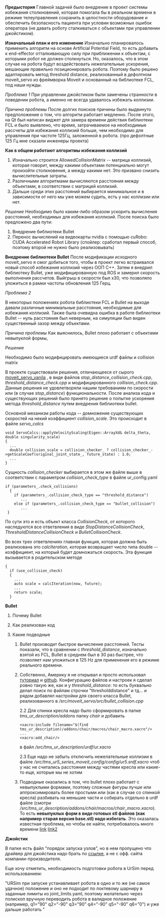 **Предыстория**
Главной задачей было внедрение в проект системы избежания столкновений, которая помогала бы в реальном времени в режиме телеуправления сохранить в целостности оборудование и обеспечить безопасность пациента при условии возможных ошибок оператора (не давать роботу сталкиваться с объектами при управлении джойстиком).

**Изначальный план и его изменение**
Изначально планировалось применить алгоритм на основе Artificial Potential Field, то есть добавить к end-effector отталкивающую силу при приближении к объектам, с которыми робот не должен столкнуться. Но, оказалось, что в этом случае на робота будут воздействовать нежелательные ускорения, мешающие правильно позиционировать робота. Поэтому было решено адаптировать метод threshold distance, реализованный в дефолтном moveit_servo из фреймворка Moveit и основанный на библиотеке FCL, под наши нужды. 

*Проблема 1*
При управлении джойстиком были замечены странности в поведении робота, а именно не всегда удавалось избежать коллизии. 

*Причина проблемы*
После долгих поисков причины было выдвинуто предположение о том, что алгоритм работает медленно. После этого, на Qt был написан виджет для замера времени действия библиотеки FCL и было выявлено, что время, затрачиваемое на необходимые рассчеты для избежания коллизий больше, чем необходимо для управления при частоте 125Гц, заложенной в робота. (про дефолтные 125 Гц мне сказали инженеры проекта)

**Как в общем работают алгоритмы избежания коллизий**
 1. Изначально строится AllowedCollisionMatrix -- матрица коллизий, которая говорит, между какими объектами потенциально могут произойти столкновения, а между какими нет. Это призвано снизить вычислительные затраты.
 2. Различными алгоритмами вычисляются расстояния между объектами, в соответствии с матрицей коллизий.
 3. Дальше среди этих расстояний выбирается минимальное и в зависимости от него мы уже можем судить, есть у нас коллизии или нет.

*Решение*
Необходимо было каким-либо образом ускорить вычисления расстояний, необходимых для избежания коллизий. После поиска было предложено два пути:
 1. Внедрение библиотеки Bullet
 2. Перенос вычислений на видеокарты nvidia с помощью cuRobo: CUDA Accelerated Robot Library
(спойлер: сработал первый способ, поэтому второй не нужно было реализовывать)

**Внедрение библиотеки Bullet**
После модификации исходного moveit_servo я смог добиться того, чтобы в проект легко встраивался новый способ избежания коллизий через ООП С++. Затем я внедрил библиотеку Bullet, уже модифицированную под ROS и замерил скорость выполнения рассчетов. Выйгрыш в скорости был x30, что позволяло уложиться в рамки частоты обновления 125 Герц.

*Проблема 2*

В некоторых положениях робота библиотеки FCL и Bullet на выходе давали  различные минимальные расстояния, необходимые для избежания коллизий. Также была очевидна ошибка в работе библиотеки Bullet -- нуль расстояния был неверным, на симуляции был виден существенный зазор между объектами.

*Причина проблемы*
Как выяснилось, Bullet плохо работает с объектами невыпуклой формы, 

*Решение*

Необходимо было модифицировать имеющиеся urdf файлы и collision matrix 





В проекте существовали решения, отличающееся от сырого [moveit_servo_vanila](https://github.com/moveit/moveit/tree/1.1.14/moveit_ros/moveit_servo) , в виде файлов *stop_distance_collision_check.cpp*, *threshold_distance_check.cpp* и модифицированного *collision_check.cpp*. Данные решения не удовлетворяли нашим требованиям по скорости или (в случае *stop_distance*) функциональности. После анализа кода и существующих решений было принято решение о попытке ускорения метода *threshold_distance* путем внедрения библиотеки bullet. 

Основной механизм работы кода -- домножение существующих скоростей на некий коэффициент *collision_scale*. Это происходит в файле *servo_calcs*
```
void ServoCalcs::applyVelocityScaling(Eigen::ArrayXd& delta_theta, double singularity_scale)
{
  ...
  double collision_scale = collision_checker_ ? collision_checker_->getScaleCoef(original_joint_state_, future_state) : 1.0;
  ...
}
```

Сущность *collision_checker* выбирается в этом же файле выше в соответствии с параметром *collision_check_type* в файле ur_config.yaml 

```
if (parameters_.check_collisions)
  {
    if (parameters_.collision_check_type == "threshold_distance")
       ...
    else if (parameters_.collision_check_type == "bullet_collision")
       ...
 }
```
По сути это и есть объект класса *CollisionCheck*, от которого наследуются все ответвления в виде *StopDistanceCollisionCheck*, *ThresholdDistanceCollisionCheck* и *BulletCollisionCheck*.

Во всех трех ответвлениях главная функция, которая должна быть реализована это *calcIteration*, которая возвращает число типа double -- коэффициент, на который будет домножаться скорость.
Эта функция вызывается в родительском методе 

```double CollisionCheck::getScaleCoef(const sensor_msgs::JointState& now, const sensor_msgs::JointState& future)
{
  if (use_collision_check)
  {
    ...
    auto scale = calcIteration(now, future); 
    ...
    return scale;
  }

```

**Bullet** 
1. Почему Bullet
2. Как реализован код
3. Какие подводные

   1. Bullet производит быстрое вычисление расстояний. Тесты показали, что в сравнении с *threshold_distance*, изначально взятой из FCL, Bullet в среднем был в 30 раз быстрее, что позволяет нам уложиться в 125 Hz для применения его в режиме реального времени.
   2. Собственно, Америку я не открывал и просто использовал [туториал](https://moveit.ros.org/bullet/collision%20detection/moveit/2020/11/18/bullet-collision.html) и [github](https://github.com/moveit/moveit/issues/2998). Конфигурацию файлов и настроек я сделал ровно такую же, как и у *threshold_distance*: то есть буквально делал поиск по файлам строчки "thresholddistance" и тд... и рядом добавлял настройки для своего класса Bullet, реализованного в */src/moveit_servo/src/bullet_collision.cpp*

      2.2 Для спинки кресла надо было сформировать в папке *tms_ur_description/addons* папку *chair*  и добавить

      ```
      <xacro:include filename="$(find tms_ur_description)/addons/chair/macros/chair_macro.xacro"/>
      ...
      <xacro:add_chair/>
      ```
      в файл */src/tms_ur_description/urdf/ur.xacro*

      2.3 Еще надо не забыть отключить нежелательные коллизии в файле */src/tms_ur5_series_moveit_config/config/ur5.srdf.xacro* чтоб у нас не считались расстояния между частями кресла или какие-то еще, которые мы не хотим

   3. Подводные оказались в том, что bullet плохо работает с невыпуклыми формами, поэтому сложные фигуры лучше или аппроксимировать более простыми или (как в случае со спинкой кресла) разбивать на меньшие части и собирать отдельно в urdf файле (смотри */src/tms_ur_description/addons/chair/macros/chair_macro.xacro*). То есть **невыпуклых форм в виде готовых stl файлов (как например старая версия base.stl) надо избегать**. Это оказалась известная проблема, но чтобы ее найти, потребовалось много времени [link](https://github.com/bulletphysics/bullet3/issues/1507) [link2](https://github.com/bulletphysics/bullet3/issues/2531)  

**Джойстик** 

В папке есть файл "порядок запуска узлов", но в нем пропущено что драйвер для джойстика надо брать по [ссылке](https://wiki.ros.org/spacenav_node), а не с офф. сайта компании-производителя. 

Еще хочу отметить, необходимость подготовки робота в UrSim перед использованием:

"URSim при запуске устанавливает робота в одно и то же (не самое удачное) положение и оно не подходит по локтевому шарниру в заданные лимиты из joint_limits.yaml, поэтому желательно через полископ вручную переводить робота в валидное положение (например, q1="90" q2="-90" q3="90"  q4="-90" q5="-90" q6="0") и уже дальше работать "






